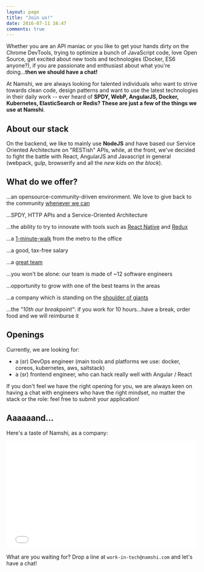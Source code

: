 ```yaml
---
layout: page
title: "Join us!"
date: 2016-07-11 16:47
comments: true
---
```


Whether you are an API maniac or you like to get your hands dirty on
the Chrome DevTools, trying to optimize a bunch of JavaScript code,
love Open Source, get excited about new tools and technologies
(Docker, ES6 anyone?), if you are passionate and enthusiast about
what you're doing...**then we should have a chat!**

At Namshi, we are always looking for talented individuals who want to strive
towards clean code, design patterns and want to use the latest
technologies in their daily work -- ever heard of **SPDY, WebP, AngularJS, Docker,
Kubernetes, ElasticSearch or Redis? These are just a few of the
things we use at Namshi**.

## About our stack

On the backend, we like to mainly use **NodeJS** and have based our
Service Oriented Architecture on "RESTish" APIs, while, at the front,
we've decided to fight the battle with React, AngularJS and Javascript in general
(webpack, gulp, browserify and all the *new kids on the block*).

## What do we offer?

...an opensource-community-driven environment. We love to give back to the community [whenever we can](http://github.com/namshi)

...SPDY, HTTP APIs and a Service-Oriented Architecture

...the ability to try to innovate with tools such as [React Native](https://facebook.github.io/react-native/) and [Redux](https://github.com/rackt/redux)

...a [1-minute-walk](https://www.google.com/maps/dir/First+Gulf+Bank+Metro+Station+1+-+Sheikh+Zayed+Rd+-+Dubai+-+United+Arab+Emirates/More+Cafe+Gold+%26+Diamond+Park+-+Sheikh+Zayed+Rd+-+Dubai+-+United+Arab+Emirates/@25.1264065,55.2068206,18z/data=!3m1!4b1!4m14!4m13!1m5!1m1!1s0x3e5f6bc621973f29:0x18a89384f349bdf6!2m2!1d55.207756!2d25.126699!1m5!1m1!1s0x3e5f6bc6122edfe3:0x435be27ccd3d1564!2m2!1d55.208316!2d25.126114!3e2) from the metro to the office

...a good, tax-free salary

...a [great team](/team)

...you won't be alone: our team is made of ~12 software engineers

...opportunity to grow with one of the best teams in the areas

...a company which is standing on the [shoulder of giants](http://www.rocket-internet.de/)

...the *"10th our breakpoint"*: if you work for 10 hours...have a break, order food and we will reimburse it

## Openings

Currently, we are looking for:

* a (sr) DevOps engineer (main tools and platforms we use: docker, coreos, kubernetes, aws, saltstack)
* a (sr) frontend engineer, who can hack really well with Angular / React

If you don't feel we have the right opening for you, we are always keen on
having a chat with engineers who have the right mindset, no matter the stack or
the role: feel free to submit your application!

## Aaaaaand...

Here's a taste of Namshi, as a company:

<iframe src="//player.vimeo.com/video/71411406" width="500" height="281" frameborder="0" webkitallowfullscreen mozallowfullscreen allowfullscreen></iframe>

What are you waiting for? Drop a line at `work-in-tech@namshi.com`
and let's have a chat!
